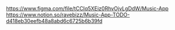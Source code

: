 https://www.figma.com/file/tCCIq5XEiz0RhvOjvLgDdW/Music-App
https://www.notion.so/ravebizz/Music-App-TODO-d418eb30eefb48a8abd6c6725b6b39fd